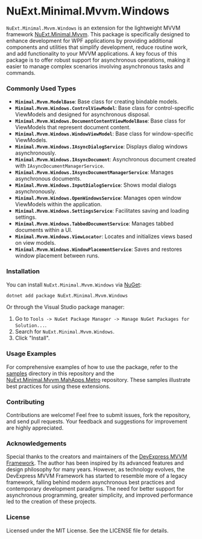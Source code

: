 # NuExt.Minimal.Mvvm.Windows

`NuExt.Minimal.Mvvm.Windows` is an extension for the lightweight MVVM framework [NuExt.Minimal.Mvvm](https://github.com/IvanGit/NuExt.Minimal.Mvvm). This package is specifically designed to enhance development for WPF applications by providing additional components and utilities that simplify development, reduce routine work, and add functionality to your MVVM applications. A key focus of this package is to offer robust support for asynchronous operations, making it easier to manage complex scenarios involving asynchronous tasks and commands.

### Commonly Used Types

- **`Minimal.Mvvm.ModelBase`**: Base class for creating bindable models.
- **`Minimal.Mvvm.Windows.ControlViewModel`**: Base class for control-specific ViewModels and designed for asynchronous disposal.
- **`Minimal.Mvvm.Windows.DocumentContentViewModelBase`**: Base class for ViewModels that represent document content.
- **`Minimal.Mvvm.Windows.WindowViewModel`**: Base class for window-specific ViewModels.
- **`Minimal.Mvvm.Windows.IAsyncDialogService`**: Displays dialog windows asynchronously.
- **`Minimal.Mvvm.Windows.IAsyncDocument`**: Asynchronous document created with `IAsyncDocumentManagerService`.
- **`Minimal.Mvvm.Windows.IAsyncDocumentManagerService`**: Manages asynchronous documents.
- **`Minimal.Mvvm.Windows.InputDialogService`**: Shows modal dialogs asynchronously.
- **`Minimal.Mvvm.Windows.OpenWindowsService`**: Manages open window ViewModels within the application.
- **`Minimal.Mvvm.Windows.SettingsService`**: Facilitates saving and loading settings.
- **`Minimal.Mvvm.Windows.TabbedDocumentService`**: Manages tabbed documents within a UI.
- **`Minimal.Mvvm.Windows.ViewLocator`**: Locates and initializes views based on view models.
- **`Minimal.Mvvm.Windows.WindowPlacementService`**: Saves and restores window placement between runs.

### Installation

You can install `NuExt.Minimal.Mvvm.Windows` via [NuGet](https://www.nuget.org/):

```sh
dotnet add package NuExt.Minimal.Mvvm.Windows
```

Or through the Visual Studio package manager:

1. Go to `Tools -> NuGet Package Manager -> Manage NuGet Packages for Solution...`.
2. Search for `NuExt.Minimal.Mvvm.Windows`.
3. Click "Install".

### Usage Examples

For comprehensive examples of how to use the package, refer to the [samples](samples) directory in this repository and the [NuExt.Minimal.Mvvm.MahApps.Metro](https://github.com/IvanGit/NuExt.Minimal.Mvvm.MahApps.Metro) repository. These samples illustrate best practices for using these extensions.

### Contributing

Contributions are welcome! Feel free to submit issues, fork the repository, and send pull requests. Your feedback and suggestions for improvement are highly appreciated.

### Acknowledgements

Special thanks to the creators and maintainers of the [DevExpress MVVM Framework](https://github.com/DevExpress/DevExpress.Mvvm.Free). The author has been inspired by its advanced features and design philosophy for many years. However, as technology evolves, the DevExpress MVVM Framework has started to resemble more of a legacy framework, falling behind modern asynchronous best practices and contemporary development paradigms. The need for better support for asynchronous programming, greater simplicity, and improved performance led to the creation of these projects.

### License

Licensed under the MIT License. See the LICENSE file for details.